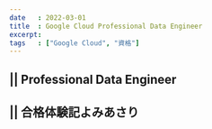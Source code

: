 ```yaml
---
date   : 2022-03-01
title  : Google Cloud Professional Data Engineer
excerpt:
tags   : ["Google Cloud", "資格"]
---
```


## || Professional Data Engineer

## || 合格体験記よみあさり
